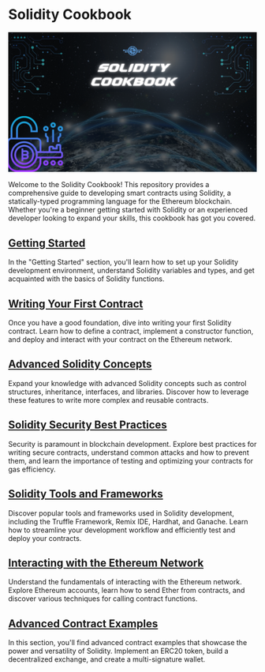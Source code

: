 # Solidity Cookbook

![Project Image](solidity-cookbook-image.png)

Welcome to the Solidity Cookbook! This repository provides a comprehensive guide to developing smart contracts using Solidity, a statically-typed programming language for the Ethereum blockchain. Whether you're a beginner getting started with Solidity or an experienced developer looking to expand your skills, this cookbook has got you covered.

## [Getting Started](Getting%20Started/README.md)
In the "Getting Started" section, you'll learn how to set up your Solidity development environment, understand Solidity variables and types, and get acquainted with the basics of Solidity functions.

## [Writing Your First Contract](Writing%20Your%20First%20Contract/README.md)
Once you have a good foundation, dive into writing your first Solidity contract. Learn how to define a contract, implement a constructor function, and deploy and interact with your contract on the Ethereum network.

## [Advanced Solidity Concepts](Advanced%20Solidity%20Concepts/README.md)
Expand your knowledge with advanced Solidity concepts such as control structures, inheritance, interfaces, and libraries. Discover how to leverage these features to write more complex and reusable contracts.

## [Solidity Security Best Practices](Solidity%20Security%20Best%20Practices/README.md)
Security is paramount in blockchain development. Explore best practices for writing secure contracts, understand common attacks and how to prevent them, and learn the importance of testing and optimizing your contracts for gas efficiency.

## [Solidity Tools and Frameworks](Solidity%20Tools%20and%20Frameworks/README.md)
Discover popular tools and frameworks used in Solidity development, including the Truffle Framework, Remix IDE, Hardhat, and Ganache. Learn how to streamline your development workflow and efficiently test and deploy your contracts.

## [Interacting with the Ethereum Network](Interacting%20with%20the%20Ethereum%20Network/README.md)
Understand the fundamentals of interacting with the Ethereum network. Explore Ethereum accounts, learn how to send Ether from contracts, and discover various techniques for calling contract functions.

## [Advanced Contract Examples](Advanced%20Contract%20Examples/README.md)
In this section, you'll find advanced contract examples that showcase the power and versatility of Solidity. Implement an ERC20 token, build a decentralized exchange, and create a multi-signature wallet.
